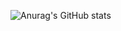 ![Anurag's GitHub stats](https://github-readme-stats.vercel.app/api?username=mnwz&theme=midnight-purple&count_private=true)
